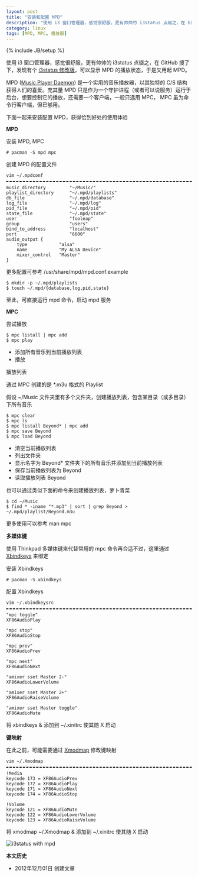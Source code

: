 ```yaml
---
layout: post
title: "安装和配置 MPD"
description: "使用 i3 窗口管理器，感觉很舒服，更有帅帅的 i3status 点缀之，在 GitHub 搜了下，发现有个 i3status 修改版，可以显示 MPD 的播放状态，于是又用起 MPD。"
category: linux
tags: [MPD, MPC, 播放器]
---
```

{% include JB/setup %}

使用 i3 窗口管理器，感觉很舒服，更有帅帅的 i3status 点缀之，在 GitHub 搜了下，发现有个 [i3status 修改版](https://github.com/Gravemind/i3status)，可以显示 MPD 的播放状态，于是又用起 MPD。

MPD ([Music Player Daemon](https://wiki.archlinux.org/index.php/Music_Player_Daemon)) 是一个实用的音乐播放器，以其独特的 C/S 结构获得人们的喜爱。充其量 MPD 只是作为一个守护进程（或者可以说服务）运行于后台，想要控制它的播放，还需要一个客户端，一般只选用 MPC， MPC 虽为命令行客户端，但已够用。

下面一起来安装配置 MPD，获得恰到好处的使用体验

**MPD**

安装 MPD, MPC

    # pacman -S mpd mpc

创建 MPD 的配置文件

<pre style="margin-bottom: 0; border-bottom:none; padding-bottom:8px;"><code>vim ~/.mpdconf</code></pre>
<pre style="margin-top: 0; border-top-style:dashed; padding-top:8px;"><code>music_directory         "~/Music/"
playlist_directory      "~/.mpd/playlists"
db_file                 "~/.mpd/database"
log_file                "~/.mpd/log"
pid_file                "~/.mpd/pid"
state_file              "~/.mpd/state"
user                    "fooleap"
group                   "users"
bind_to_address         "localhost"
port                    "6600"
audio_output {
	type            "alsa"
	name            "My ALSA Device"
	mixer_control   "Master"
}</code></pre>

更多配置可参考 /usr/share/mpd/mpd.conf.example

    $ mkdir -p ~/.mpd/playlists
    $ touch ~/.mpd/{database,log,pid,state}

至此，可直接运行 mpd 命令，启动 mpd 服务

**MPC**

尝试播放

    $ mpc listall | mpc add
    $ mpc play

<ul>
<li>添加所有音乐到当前播放列表</li>
<li>播放</li>
</ul>

播放列表

通过 MPC 创建的是 \*.m3u 格式的 Playlist

假设 ~/Music 文件夹里有多个文件夹，创建播放列表，包含某目录（或多目录）下所有音乐

    $ mpc clear
    $ mpc ls
    $ mpc listall Beyond* | mpc add
    $ mpc save Beyond
    $ mpc load Beyond

<ul>
<li>清空当前播放列表</li>
<li>列出文件夹</li>
<li>显示名字为 Beyond* 文件夹下的所有音乐并添加到当前播放列表</li>
<li>保存当前播放列表为 Beyond</li>
<li>读取播放列表 Beyond</li>
</ul>

也可以通过类似下面的命令来创建播放列表，萝卜青菜

    $ cd ~/Music
    $ find * -iname "*.mp3" | sort | grep Beyond > ~/.mpd/playlist/Beyond.m3u

更多使用可以参考 man mpc

**多媒体键**

使用 Thinkpad 多媒体键来代替常用的 mpc 命令再合适不过，这里通过 [Xbindkeys](https://wiki.archlinux.org/index.php/Xbindkeys) 来绑定

安装 Xbindkeys

    # pacman -S xbindkeys

配置 Xbindkeys

<pre style="margin-bottom: 0; border-bottom:none; padding-bottom:8px;"><code>vim ~/.xbindkeysrc</code></pre>
<pre style="margin-top: 0; border-top-style:dashed; padding-top:8px;"><code>"mpc toggle"
XF86AudioPlay

"mpc stop"
XF86AudioStop

"mpc prev"
XF86AudioPrev

"mpc next"
XF86AudioNext

"amixer sset Master 2-"
XF86AudioLowerVolume

"amixer sset Master 2+"
XF86AudioRaiseVolume

"amixer sset Master toggle"
XF86AudioMute</code></pre>

将 xbindkeys & 添加到 ~/.xinitrc 使其随 X 启动

**键映射**

在此之前，可能需要通过 [Xmodmap](https://wiki.archlinux.org/index.php/Xmodmap) 修改键映射

<pre style="margin-bottom: 0; border-bottom:none; padding-bottom:8px;"><code>vim ~/.Xmodmap</code></pre>
<pre style="margin-top: 0; border-top-style:dashed; padding-top:8px;"><code>!Media
keycode 173 = XF86AudioPrev
keycode 172 = XF86AudioPlay
keycode 171 = XF86AudioNext
keycode 174 = XF86AudioStop

!Volume
keycode 121 = XF86AudioMute
keycode 122 = XF86AudioLowerVolume
keycode 123 = XF86AudioRaiseVolume</code></pre>

将 xmodmap ~/.Xmodmap & 添加到 ~/.xinitrc 使其随 X 启动

![i3status with mpd](http://pic.yupoo.com/fooleap_v/CsoTzarg/pbFZZ.png)

**本文历史**

* 2012年12月01日 创建文章
